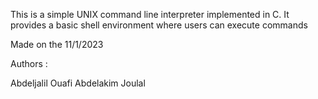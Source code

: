 This is a simple UNIX command line interpreter implemented in C.
It provides a basic shell environment where users can execute commands

Made on the 11/1/2023

Authors :

Abdeljalil Ouafi
Abdelakim Joulal

